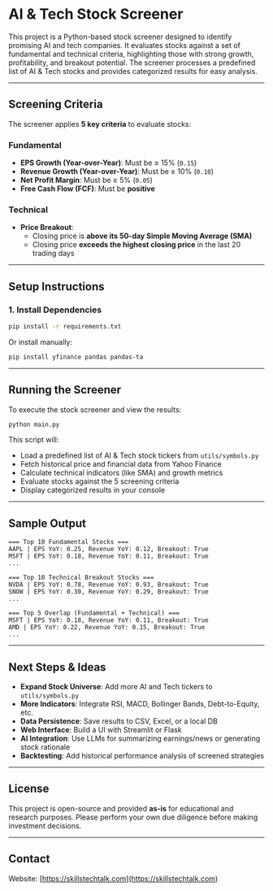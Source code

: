 # AI & Tech Stock Screener


This project is a Python-based stock screener designed
to identify promising AI and tech companies. 
It evaluates stocks against a set of fundamental
and technical criteria, highlighting those with 
strong growth, profitability, and breakout potential. 
The screener processes a predefined list of AI & Tech 
stocks and provides categorized results for easy
analysis.

---

## Screening Criteria

The screener applies **5 key criteria** to evaluate stocks:

### Fundamental

- **EPS Growth (Year-over-Year)**: Must be ≥ 15% (`0.15`)
- **Revenue Growth (Year-over-Year)**: Must be ≥ 10% (`0.10`)
- **Net Profit Margin**: Must be ≥ 5% (`0.05`)
- **Free Cash Flow (FCF)**: Must be **positive**

### Technical

- **Price Breakout**:
  - Closing price is **above its 50-day Simple Moving Average (SMA)**
  - Closing price **exceeds the highest closing price** in the last 20 trading days

---

## Setup Instructions

### 1. Install Dependencies

```bash
pip install -r requirements.txt
```

Or install manually:

```bash
pip install yfinance pandas pandas-ta
```

---

## Running the Screener

To execute the stock screener and view the results:

```bash
python main.py
```

This script will:

* Load a predefined list of AI & Tech stock tickers from `utils/symbols.py`
* Fetch historical price and financial data from Yahoo Finance
* Calculate technical indicators (like SMA) and growth metrics
* Evaluate stocks against the 5 screening criteria
* Display categorized results in your console

---

## Sample Output

```text
=== Top 10 Fundamental Stocks ===
AAPL | EPS YoY: 0.25, Revenue YoY: 0.12, Breakout: True
MSFT | EPS YoY: 0.18, Revenue YoY: 0.11, Breakout: True
...

=== Top 10 Technical Breakout Stocks ===
NVDA | EPS YoY: 0.78, Revenue YoY: 0.93, Breakout: True
SNOW | EPS YoY: 0.30, Revenue YoY: 0.29, Breakout: True
...

=== Top 5 Overlap (Fundamental + Technical) ===
MSFT | EPS YoY: 0.18, Revenue YoY: 0.11, Breakout: True
AMD | EPS YoY: 0.22, Revenue YoY: 0.15, Breakout: True
...
```

---

## Next Steps & Ideas

* **Expand Stock Universe**: Add more AI and Tech tickers to `utils/symbols.py`
* **More Indicators**: Integrate RSI, MACD, Bollinger Bands, Debt-to-Equity, etc.
* **Data Persistence**: Save results to CSV, Excel, or a local DB
* **Web Interface**: Build a UI with Streamlit or Flask
* **AI Integration**: Use LLMs for summarizing earnings/news or generating stock rationale
* **Backtesting**: Add historical performance analysis of screened strategies

---

## License

This project is open-source and provided **as-is** for educational and research purposes. Please perform your own due diligence before making investment decisions.

---

## Contact

Website: [https://skillstechtalk.com](https://skillstechtalk.com)
```
```
